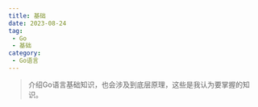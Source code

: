 ```yaml
---
title: 基础
date: 2023-08-24
tag:
 - Go
 - 基础
category:
 - Go语言
---
```


> 介绍Go语言基础知识，也会涉及到底层原理，这些是我认为要掌握的知识。